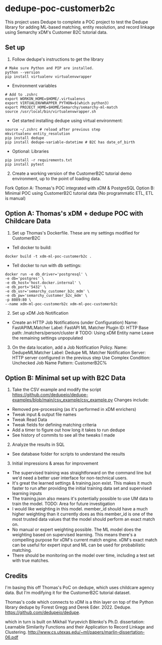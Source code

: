 # dedupe-poc-customerb2c
This project uses Dedupe to complete a POC project 
to test the Dedupe library for adding ML-based 
matching, entity resolution, and record linkage using
Semarchy xDM's Customer B2C tutorial data.

## Set up
1. Follow dedupe's instructions to get the library
```
# Make sure Python and PIP are installed. 
python --version
pip install virtualenv virtualenvwrapper
```
- Environment variables
```
# Add to .zshrc
export WORKON_HOME=$HOME/.virtualenvs
export VIRTUALENVWRAPPER_PYTHON=$(which python3)
export PROJECT_HOME=$HOME/Semarchy/semarchy-ml-match
source /usr/local/bin/virtualenvwrapper.sh
```
- Get started installing dedupe using virtual environment:
```
source ~/.zshrc # reload after previous step
mkvirtualenv entity_resolution
pip install dedupe
pip install dedupe-variable-datetime # B2C has date_of_birth
```
- Optional: Libraries
```
pip install -r requirements.txt
pip install pytest
```

2. Create a working version of the CustomerB2C
tutorial demo environment, up to the point of loading data.

Fork
Option A: Thomas's POC integrated with xDM & PostgreSQL
Option B: Minimal POC using CustomerB2C tutorial data
(No programmatic ETL, ETL is manual)

## Option A: Thomas's xDM + dedupe POC with Childcare Data

1. Set up Thomas's Dockerfile. These are my settings
modified for CustomerB2C 

- Tell docker to build: 
```
docker build -t xdm-ml-poc-customerb2c .
```
- Tell docker to run with db settings: 
```
docker run -e db_driver='postgresql' \
-e db='postgres' \
-e db_host='host.docker.internal' \
-e db_port='5432' \
-e db_usr='semarchy_customer_b2c_mdm' \
-e db_pw='semarchy_customer_b2c_mdm' \
-p 8089:80 \
--name xdm-ml-poc-customerb2c xdm-ml-poc-customerb2c
```
2. Set up xDM Job Notification
- Create an HTTP Job Notifications (under Configuration)
Name: FastAPIMLMatcher
Label: FastAPI ML Matcher
Plugin ID: HTTP
Base path: /matchers/person/cluster # TODO: Using xDM Entity name
Leave the remaining settings unpopulated

3. On the data location, add a Job Notification Policy.
Name: DedupeMLMatcher
Label: Dedupe ML Matcher
Notification Server: HTTP server configured in the previous step
Use Complex Condition: Unchecked
Job Name Pattern: CustomerB2C%

## Option B: Minimal set up with B2C Data

1. Take the CSV example and modify the script
https://github.com/dedupeio/dedupe-examples/blob/main/csv_example/csv_example.py
Changes include: 
- Removed pre-processing (as it's performed in xDM enrichers)
- Tweak input & output file names
- Tweak Read Data 
- Tweak fields for defining matching criteria
- Add a timer to figure out how long it takes to run dedupe
- See history of commits to see all the tweaks I made

2. Analyze the results in SQL 
- See database folder for scripts to understand the results

3. Initial impressions & areas for improvement
- The supervised training was straightforward on the 
command line but we'd need a better user interface for
non-technical users. 
- It's great the learned settings & training.json exist.
This makes it much faster to run after providing the initial
training data set and supervised learning inputs
- The training.json also means it's potentially possible to use
UM data to train the model. TODO: Area for future investigation
- I would like weighting in this model. member_id should have a 
much higher weighting than it currently does as this member_id is
one of the most trusted data values that the model should perform
an exact match on.  
- No manual or expert weighting possible. The ML model does the 
weighting based on supervised learning. This means there's a 
compelling purpose for xDM's current match engine. xDM's 
exact match can be useful for expert input and ML can be
used for probabilistic matching.
- There should be monitoring on the model over time, including
a test set with true matches.


## Credits
I'm basing this off Thomas's PoC on dedupe, which uses
childcare agency data. But I'm modifying it for the
CustomerB2C tutorial dataset. 

Thomas's code which connects to xDM is a thin
layer on top of the Python library dedupe by 
Forest Gregg and Derek Eder. 2022. 
Dedupe. https://github.com/dedupeio/dedupe.

which in turn is built on Mikhail Yuryevich Bilenko's 
Ph.D. dissertation: Learnable Similarity Functions and 
their Application to Record Linkage and Clustering.
http://www.cs.utexas.edu/~ml/papers/marlin-dissertation-06.pdf
